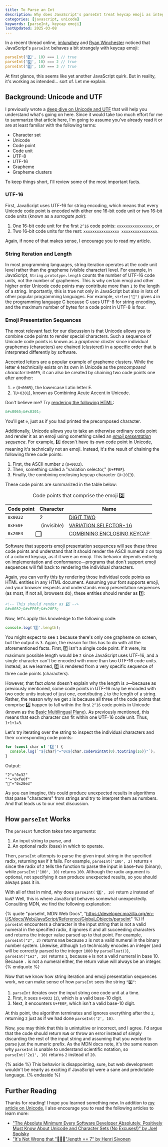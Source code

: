 ```yaml
---
title: To Parse an Int
description: Why does JavaScript's parseInt treat keycap emoji as integers? Is it a bug, a feature, or both?
categories: [javascript, unicode]
keywords: [parseInt, keycap emoji]
lastUpdated: 2025-03-08
---
```


In a recent thread online, [imlunahey](https://bsky.app/profile/imlunahey.com/post/3lin3nrlaw22q) and [Ryan Winchester](https://bsky.app/profile/winchester.dev/post/3lin4bcvtrs2j) noticed that JavaScript's `parseInt` behaves a bit strangely with keycap emoji:

```js
parseInt('1️⃣', 10) === 1 // true
parseInt('2️⃣', 10) === 2 // true
parseInt('3️⃣', 10) === 3 // true
```

At first glance, this seems like yet another JavaScript quirk. But in reality, it's working as intended... sort of. Let me explain.

## Background: Unicode and UTF

I previously wrote a [deep dive on Unicode and UTF](/blog/introduction-to-unicode/) that will help you understand what's going on here. Since it would take too much effort for me to summarize that article here, I'm going to assume you've already read it or are at least familiar with the following terms:

- Character set
- Unicode
- Code point
- Code unit
- UTF-8
- UTF-16
- Grapheme
- Grapheme clusters

To keep things short, I'll review some of the most important facts.

### UTF-16

First, JavaScript uses UTF-16 for string encoding, which means that every Unicode code point is encoded with either one 16-bit code unit or two 16-bit code units (known as a <dfn>surrogate pair</dfn>):

1. One 16-bit code unit for the first `2^16` code points: `xxxxxxxxxxxxxxxx`, or 
2. Two 16-bit code units for the rest: `xxxxxxxxxxxxxxxx xxxxxxxxxxxxxxxx`.

Again, if none of that makes sense, I encourage you to read my article.

### String Iteration and Length

In most programming languages, string iteration operates at the code unit level rather than the grapheme (visible character) level. For example, in JavaScript, `String.prototype.length` counts the number of UTF-16 code units, not the number of graphemes. This is why certain emoji and other higher order Unicode code points may contribute more than `1` to the length of a string. Importantly, this is true not only in JavaScript but also in lots of other popular programming languages. For example, `strlen("👋")` gives `4` in the programming language C because C uses UTF-8 for string encoding, and the maximum number of bytes for a code point in UTF-8 is four.

### Emoji Presentation Sequences

The most relevant fact for our discussion is that Unicode allows you to combine code points to render special characters. Such a sequence of Unicode code points is known as a <dfn>grapheme cluster</dfn> since individual graphemes (characters) are chained (clustered) in a specific order that is interpreted differently by software.

Accented letters are a popular example of grapheme clusters. While the letter é technically exists on its own in Unicode as the <dfn>precomposed character</dfn> `U+00E9`, it can also be created by chaining two code points one after another:

1. `e` (`U+0065`), the lowercase Latin letter E.
2. &#x301; (`U+0301`), known as Combining Acute Accent in Unicode.

Don't believe me? Try [rendering the following HTML](https://jsfiddle.net/gkdmyqhf/):

```html
&#x0065;&#x0301;
```

You'll get `é`, just as if you had printed the precomposed character.

Additionally, Unicode allows you to take an otherwise ordinary code point and render it as an emoji using something called an <dfn>[emoji presentation sequence](https://www.unicode.org/emoji/charts/emoji-variants.html)</dfn>. For example, 2️⃣ doesn't have its own code point in Unicode, meaning it's technically not an emoji. Instead, it's the result of chaining the following three code points:

1. First, the ASCII number `2` (`U+0032`).
2. Then, something called a "variation selector," (`U+FE0F`).
3. Finally, the combining enclosing keycap character (`U+20E3`).

These code points are summarized in the table below:

<div class="scroll-x" role="region" tabindex="0">
  <table>
    <caption>Code points that comprise the emoji 2️⃣</caption>
    <thead>
      <tr>
        <th scope="col" class="numeric">Code point</th>
        <th scope="col" class="numeric">Character</th>
        <th scope="col">Name</th>
      </tr>
    </thead>
    <tbody>
      <tr>
        <td class="numeric"><code>0x0032</code></td>
        <td class="numeric">2</td>
        <td><a href="https://www.unicode.org/charts/PDF/U0000.pdf">DIGIT TWO</a></td>
      </tr>
      <tr>
        <td class="numeric"><code>0xFE0F</code></td>
        <td class="numeric">&#xFE0F; (invisible)</td>
        <td><a href="https://www.unicode.org/charts/PDF/UFE00.pdf">VARIATION SELECTOR-16</a></td>
      </tr>
      <tr>
        <td class="numeric"><code>0x20E3</code></td>
        <td class="numeric">&#x20E3;</td>
        <td><a href="https://www.unicode.org/charts/PDF/U20D0.pdf">COMBINING ENCLOSING KEYCAP</a></td>
      </tr>
    </tbody>
  </table>
</div>

Software that supports emoji presentation sequences will see these three code points and understand that it should render the ASCII numeral `2` on top of a colored keycap, as if it were an emoji. This behavior depends entirely on implementation and conformance—programs that don't support emoji sequences will fall back to rendering the individual characters.

Again, you can verify this by rendering those individual code points as HTML entities in any HTML document. Assuming your font supports emoji, and your browser respects and understands emoji presentation sequences (as most, if not all, browsers do), these entities should render as 2️⃣:

```html
<!-- This should render as 2️⃣ -->
&#x0032;&#xFE0F;&#x20E3;
```

Now, let's apply this knowledge to the following code:

```js {data-file="test.js"}
console.log('2️⃣'.length);
```

You might expect to see `1` because there's only one grapheme on screen, but the output is `3`. Again, the reason for this has to do with all the aforementioned facts. First, 2️⃣ isn't a single code point. If it were, its maximum possible length would be `2` since JavaScript uses UTF-16, and a single character can't be encoded with more than two UTF-16 code units. Instead, as we learned, 2️⃣ is rendered from a very specific sequence of three code points (characters).

However, that fact _alone_ doesn't explain why the length is `3`—because as previously mentioned, some code points in UTF-16 may be encoded with two code units instead of just one, contributing `2` to the length of a string. Rather, the reason why we get `3` is because all three of the code points that comprise 2️⃣ happen to fall within the first `2^16` code points in Unicode (known as the [Basic Multilingual Plane](https://en.wikipedia.org/wiki/Plane_(Unicode)#Basic_Multilingual_Plane)). As previously mentioned, this means that each character can fit within one UTF-16 code unit. Thus, `1+1+1=3`.

Let's try iterating over the string to inspect the individual characters and their corresponding code points:

```js {data-copyable="true"}
for (const char of '2️⃣') {
  console.log(`"${char}"="0x${char.codePointAt(0).toString(16)}"`);
}
```

Output:

```
"2"="0x32"
"️"="0xfe0f"
"⃣"="0x20e3"
```

As you can imagine, this could produce unexpected results in algorithms that parse "characters" from strings and try to interpret them as numbers. And that leads us to our next discussion.

## How `parseInt` Works

The `parseInt` function takes two arguments:

1. An input string to parse, and
2. An optional radix (base) in which to operate.

Then, `parseInt` attempts to parse the given input string in the specified radix, returning `NaN` if it fails. For example, `parseInt('100', 2)` returns `4` since the radix of `2` tells the function to parse the input in base-two (binary), while `parseInt('100', 10)` returns `100`. Although the radix argument is optional, not specifying it can produce unexpected results, so you should always pass it in.

With all of that in mind, why does `parseInt('2️⃣', 10)` return `2` instead of `NaN`? Well, this is where JavaScript behaves somewhat unexpectedly. Consulting MDN, we find the following explanation:

{% quote "parseInt, MDN Web Docs", "https://developer.mozilla.org/en-US/docs/Web/JavaScript/Reference/Global_Objects/parseInt" %}
If `parseInt` encounters a character in the input string that is not a valid numeral in the specified radix, it ignores it and all succeeding characters and returns the integer value parsed up to that point. For example, `parseInt("2", 2)` returns `NaN` because `2` is not a valid numeral in the binary number system. Likewise, although `1e3` technically encodes an integer (and will be correctly parsed to the integer `1000` by `parseFloat()`), `parseInt("1e3", 10)` returns `1`, because `e` is not a valid numeral in base 10. Because `.` is not a numeral either, the return value will always be an integer.
{% endquote %}

Now that we know how string iteration and emoji presentation sequences work, we can make sense of how `parseInt` sees the string `"2️⃣"`:

1. `parseInt` iterates over the input string one code unit at a time.
2. First, it sees `U+0032` (`2`), which is a valid base-10 digit.
3. Next, it encounters `U+FE0F`, which isn't a valid base-10 digit.

At this point, the algorithm terminates and ignores everything after the `2`, returning `2` just as if we had done `parseInt('2', 10)`.

Now, you may think that this is unintuitive or incorrect, and I agree. I'd argue that the code should return `NaN` or throw an error instead of simply discarding the rest of the input string and assuming that you _wanted_ to parse just the numeric prefix. As the MDN docs note, it's the same reason why `parseInt` is unable to understand scientific notation, so `parseInt('2e1', 10)` returns `2` instead of `20`.

{% aside %}
This behavior is disappointing, sure, but web development wouldn't be nearly as exciting if JavaScript were a sane and predictable language.
{% endaside %}

## Further Reading

Thanks for reading! I hope you learned something new. In addition to [my article on Unicode](/blog/introduction-to-unicode/), I also encourage you to read the following articles to learn more:

- ["The Absolute Minimum Every Software Developer Absolutely, Positively Must Know About Unicode and Character Sets (No Excuses!)" by Joel Spolsky](https://www.joelonsoftware.com/2003/10/08/the-absolute-minimum-every-software-developer-absolutely-positively-must-know-about-unicode-and-character-sets-no-excuses/)
- ["It's Not Wrong that "🤦🏼‍♂️".length == 7" by Henri Sivonen](https://hsivonen.fi/string-length/)